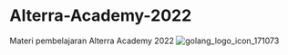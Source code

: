 # Alterra-Academy-2022
Materi pembelajaran Alterra Academy 2022
![golang_logo_icon_171073](https://user-images.githubusercontent.com/99720129/154383222-606425e4-6c55-4b35-b34f-f0a5385e7a23.png)

